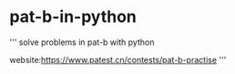 # pat-b-in-python
'''
solve problems in pat-b with python

website:https://www.patest.cn/contests/pat-b-practise
'''
